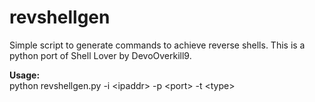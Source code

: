 # revshellgen
Simple script to generate commands to achieve reverse shells. This is a python port of Shell Lover by DevoOverkill9.

**Usage:**
<br />
python revshellgen.py -i \<ipaddr> -p \<port> -t \<type>
